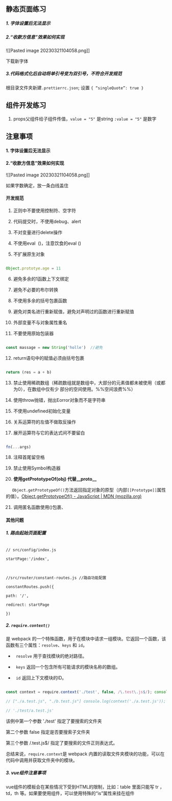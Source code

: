 ## 静态页面练习

  

##### 1. 字体设置后无法显示

  

##### 2.“收款方信息”效果如何实现

![[Pasted image 20230321104058.png]]

  

下载新字体

  

##### 3.代码格式化后自动将单引号变为双引号，不符合开发规范

根目录文件夹新建`.prettierrc.json`; 设置 `{ “singleQuote”: true }`

  
  

## 组件开发练习

  

1. props父组件给子组件传值，`value = "5"` 是string `:value = "5"` 是数字

  

## 注意事项

#### 1. 字体设置后无法显示

  

#### 2.“收款方信息”效果如何实现

![[Pasted image 20230321104058.png]]

  

如果字数确定，放一条白线盖住

#### 开发规范

  

1. 正则中不要使用控制符、空字符

2. 代码提交时，不使用debug、alert

3. 不对变量进行delete操作

4. 不使用eval  ()，注意饮食的eval ()

5. 不扩展原生对象

```js

Object.prototye.age = 11

```

6. 避免多余的1函数上下文绑定

7. 避免不必要的布尔转换

8. 不使用多余的括号包裹函数

9. 避免对类名进行重新赋值，避免对声明过的函数进行重新赋值

10. 外部变量不与对象属性重名

11. 不要使用原始包装器

```js

const massage = new String('holle')  //避免

```

12. return语句中的赋值必须由括号包裹

```js

return (res = a + b)

```

13. 禁止使用稀疏数组（稀疏数组就是数组中，大部分的元素值都未被使用（或都为0），在数组中仅有少 部分的空间使用。%%空间浪费%%）

14. 使用throw抛错，抛出Eorror对象而不是字符串

15. 不使用undefined初始化变量

16. 关系运算符的左值不做取反操作

17. 展开运算符与它的表达式间不要留白

```js

fn(...args)

```

18. 注释首尾留空格

19. 禁止使用Symbol构造器

20. **使用getPrototypeOf(obj) 代替__proto__**

     `Object.getPrototypeOf()`方法返回指定对象的原型（内部`[[Prototype]]`属性的值）。[Object.getPrototypeOf() - JavaScript | MDN (mozilla.org)](https://developer.mozilla.org/zh-CN/docs/Web/JavaScript/Reference/Global_Objects/Object/getPrototypeOf)

21. 调用匿名函数使用()包裹、

  

#### 其他问题

  

##### 1. 路由起始页面配置

```JS

// src/config/index.js

startPage:'/index',

  

//src/router/constant-routes.js //路由功能配置

constantRoutes.push({

path: '/',

redirect: startPage

})

```

  

##### 2. `require.context()`

是 webpack 的一个特殊函数，用于在模块中请求一组模块。它返回一个函数，该函数有三个属性：`resolve`、`keys` 和 `id`。

-   `resolve` 用于查找模块的绝对路径。

-   `keys` 返回一个包含所有可能请求的模块名称的数组。

-   `id` 返回上下文模块的ID。

  

```js

const context = require.context('./test', false, /\.test\.js$/); console.log(context.keys());

// ["./a.test.js", "./b.test.js"] console.log(context('./a.test.js'));

// './test/a.test.js'

```

  

该例中第一个参数 './test' 指定了要搜索的文件夹

第二个参数 false 指定是否要搜索子文件夹

第三个参数 /.test.js$/ 指定了要搜索的文件正则表达式。

  

总结来说，`require.context`是 webpack 内置的读取文件夹模块的功能，可以在代码中调用并获取文件夹中的模块。

  

##### 3. vue组件注意事项

vue组件的模板会在某些情况下受到HTML的限制，比如：table 里面只能写 tr ，td，th 等。如果要使用组件，可以使用特殊的“is”属性来挂在组件
